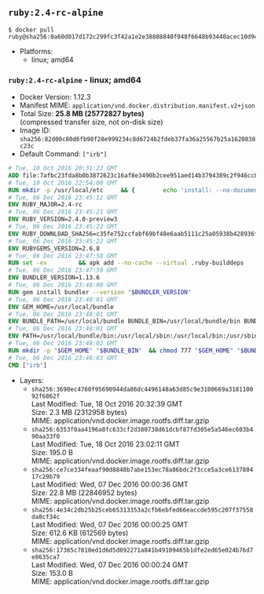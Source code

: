 ## `ruby:2.4-rc-alpine`

```console
$ docker pull ruby@sha256:0a60d017d172c299fc3f42a1e2e38808840f948f6648b93440acec10d9c48702
```

-	Platforms:
	-	linux; amd64

### `ruby:2.4-rc-alpine` - linux; amd64

-	Docker Version: 1.12.3
-	Manifest MIME: `application/vnd.docker.distribution.manifest.v2+json`
-	Total Size: **25.8 MB (25772827 bytes)**  
	(compressed transfer size, not on-disk size)
-	Image ID: `sha256:82d00c80d6fb90f28e999234c8d6724b2fdeb37fa36a25567b25a1620838c23c`
-	Default Command: `["irb"]`

```dockerfile
# Tue, 18 Oct 2016 20:31:22 GMT
ADD file:7afbc23fda8b0b3872623c16af8e3490b2cee951aed14b3794389c2f946cc8c7 in / 
# Tue, 18 Oct 2016 22:54:00 GMT
RUN mkdir -p /usr/local/etc 	&& { 		echo 'install: --no-document'; 		echo 'update: --no-document'; 	} >> /usr/local/etc/gemrc
# Tue, 06 Dec 2016 23:45:12 GMT
ENV RUBY_MAJOR=2.4-rc
# Tue, 06 Dec 2016 23:45:21 GMT
ENV RUBY_VERSION=2.4.0-preview3
# Tue, 06 Dec 2016 23:45:22 GMT
ENV RUBY_DOWNLOAD_SHA256=c35fe752ccfabf69bf48e6aab5111c25a05938b428936f780638e2111934c9dd
# Tue, 06 Dec 2016 23:45:22 GMT
ENV RUBYGEMS_VERSION=2.6.8
# Tue, 06 Dec 2016 23:47:58 GMT
RUN set -ex 		&& apk add --no-cache --virtual .ruby-builddeps 		autoconf 		bison 		bzip2 		bzip2-dev 		ca-certificates 		coreutils 		gcc 		gdbm-dev 		glib-dev 		libc-dev 		libffi-dev 		libxml2-dev 		libxslt-dev 		linux-headers 		make 		ncurses-dev 		openssl 		openssl-dev 		procps 		readline-dev 		ruby 		tar 		yaml-dev 		zlib-dev 		&& wget -O ruby.tar.gz "https://cache.ruby-lang.org/pub/ruby/${RUBY_MAJOR%-rc}/ruby-$RUBY_VERSION.tar.gz" 	&& echo "$RUBY_DOWNLOAD_SHA256 *ruby.tar.gz" | sha256sum -c - 		&& mkdir -p /usr/src/ruby 	&& tar -xzf ruby.tar.gz -C /usr/src/ruby --strip-components=1 	&& rm ruby.tar.gz 		&& cd /usr/src/ruby 		&& { 		echo '#define ENABLE_PATH_CHECK 0'; 		echo; 		cat file.c; 	} > file.c.new 	&& mv file.c.new file.c 		&& autoconf 	&& ac_cv_func_isnan=yes ac_cv_func_isinf=yes 		./configure --disable-install-doc --enable-shared 	&& make -j"$(getconf _NPROCESSORS_ONLN)" 	&& make install 		&& runDeps="$( 		scanelf --needed --nobanner --recursive /usr/local 			| awk '{ gsub(/,/, "\nso:", $2); print "so:" $2 }' 			| sort -u 			| xargs -r apk info --installed 			| sort -u 	)" 	&& apk add --virtual .ruby-rundeps $runDeps 		bzip2 		ca-certificates 		libffi-dev 		openssl-dev 		yaml-dev 		procps 		zlib-dev 	&& apk del .ruby-builddeps 	&& cd / 	&& rm -r /usr/src/ruby 		&& gem update --system "$RUBYGEMS_VERSION"
# Tue, 06 Dec 2016 23:47:59 GMT
ENV BUNDLER_VERSION=1.13.6
# Tue, 06 Dec 2016 23:48:00 GMT
RUN gem install bundler --version "$BUNDLER_VERSION"
# Tue, 06 Dec 2016 23:48:01 GMT
ENV GEM_HOME=/usr/local/bundle
# Tue, 06 Dec 2016 23:48:01 GMT
ENV BUNDLE_PATH=/usr/local/bundle BUNDLE_BIN=/usr/local/bundle/bin BUNDLE_SILENCE_ROOT_WARNING=1 BUNDLE_APP_CONFIG=/usr/local/bundle
# Tue, 06 Dec 2016 23:48:01 GMT
ENV PATH=/usr/local/bundle/bin:/usr/local/sbin:/usr/local/bin:/usr/sbin:/usr/bin:/sbin:/bin
# Tue, 06 Dec 2016 23:48:02 GMT
RUN mkdir -p "$GEM_HOME" "$BUNDLE_BIN" 	&& chmod 777 "$GEM_HOME" "$BUNDLE_BIN"
# Tue, 06 Dec 2016 23:48:03 GMT
CMD ["irb"]
```

-	Layers:
	-	`sha256:3690ec4760f95690944da86dc4496148a63d85c9e3100669a318110092f6862f`  
		Last Modified: Tue, 18 Oct 2016 20:32:39 GMT  
		Size: 2.3 MB (2312958 bytes)  
		MIME: application/vnd.docker.image.rootfs.diff.tar.gzip
	-	`sha256:6353f0aa4196a8fc633cf2d380738d61dcbf87fd305e5a546ec603b490aa33f0`  
		Last Modified: Tue, 18 Oct 2016 23:02:11 GMT  
		Size: 195.0 B  
		MIME: application/vnd.docker.image.rootfs.diff.tar.gzip
	-	`sha256:ce7ce334feaaf90d8848b7abe153ec78a86bdc2f3cce5a3ce613780417c29b79`  
		Last Modified: Wed, 07 Dec 2016 00:00:36 GMT  
		Size: 22.8 MB (22846952 bytes)  
		MIME: application/vnd.docker.image.rootfs.diff.tar.gzip
	-	`sha256:4e34c2db25b25ceb65313353a2cfb6ebfed66eaccde595c207f37558da8cf34c`  
		Last Modified: Wed, 07 Dec 2016 00:00:25 GMT  
		Size: 612.6 KB (612569 bytes)  
		MIME: application/vnd.docker.image.rootfs.diff.tar.gzip
	-	`sha256:17365c7810ed1d6d5d892271a841b49109465b1dfe2ed65e024b76d7e8635ca7`  
		Last Modified: Wed, 07 Dec 2016 00:00:24 GMT  
		Size: 153.0 B  
		MIME: application/vnd.docker.image.rootfs.diff.tar.gzip
